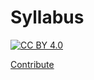 # Syllabus

[![CC BY 4.0][cc-by-shield]][cc-by]

[Contribute](https://github.com/boringmathematics/collaboration)

[cc-by]: http://creativecommons.org/licenses/by/4.0/
[cc-by-shield]: https://img.shields.io/badge/License-CC%20BY%204.0-lightgrey.svg
